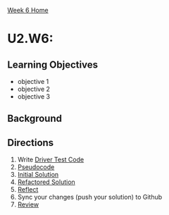 [Week 6 Home](./)

# U2.W6: 


## Learning Objectives
- objective 1
- objective 2
- objective 3

## Background


## Directions
 
1. Write [Driver Test Code](../references/driver_code.md)
2. [Pseudocode](../references/pseudocode.md)
3. [Initial Solution](../references/initial_solution.md)
4. [Refactored Solution](../references/refactoring.md)
5. [Reflect](../references/reflection_guidelines.md)
6. Sync your changes (push your solution) to Github
7. [Review](../references/review.md)